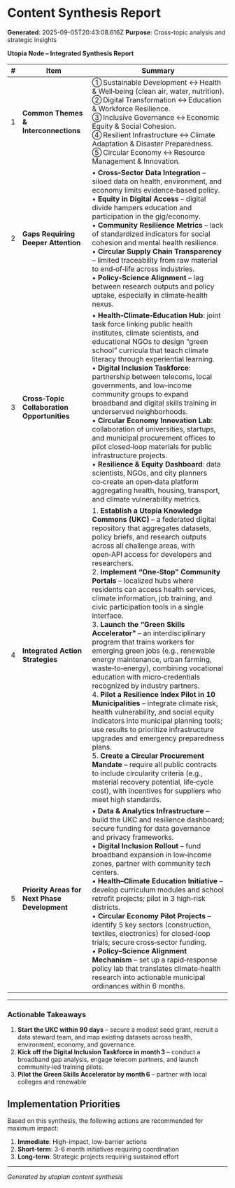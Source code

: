 # Content Synthesis Report

**Generated**: 2025-09-05T20:43:08.616Z
**Purpose**: Cross-topic analysis and strategic insights

**Utopia Node – Integrated Synthesis Report**

| # | Item | Summary |
|---|------|---------|
| 1 | **Common Themes & Interconnections** | ① Sustainable Development ↔️ Health & Well‑being (clean air, water, nutrition).<br>② Digital Transformation ↔️ Education & Workforce Resilience.<br>③ Inclusive Governance ↔️ Economic Equity & Social Cohesion.<br>④ Resilient Infrastructure ↔️ Climate Adaptation & Disaster Preparedness.<br>⑤ Circular Economy ↔️ Resource Management & Innovation. |
| 2 | **Gaps Requiring Deeper Attention** | • **Cross‑Sector Data Integration** – siloed data on health, environment, and economy limits evidence‑based policy.<br>• **Equity in Digital Access** – digital divide hampers education and participation in the gig/economy.<br>• **Community Resilience Metrics** – lack of standardized indicators for social cohesion and mental health resilience.<br>• **Circular Supply Chain Transparency** – limited traceability from raw material to end‑of‑life across industries.<br>• **Policy‑Science Alignment** – lag between research outputs and policy uptake, especially in climate‑health nexus. |
| 3 | **Cross‑Topic Collaboration Opportunities** | • **Health‑Climate‑Education Hub**: joint task force linking public health institutes, climate scientists, and educational NGOs to design “green school” curricula that teach climate literacy through experiential learning.<br>• **Digital Inclusion Taskforce**: partnership between telecoms, local governments, and low‑income community groups to expand broadband and digital skills training in underserved neighborhoods.<br>• **Circular Economy Innovation Lab**: collaboration of universities, startups, and municipal procurement offices to pilot closed‑loop materials for public infrastructure projects.<br>• **Resilience & Equity Dashboard**: data scientists, NGOs, and city planners co‑create an open‑data platform aggregating health, housing, transport, and climate vulnerability metrics. |
| 4 | **Integrated Action Strategies** | 1. **Establish a Utopia Knowledge Commons (UKC)** – a federated digital repository that aggregates datasets, policy briefs, and research outputs across all challenge areas, with open‑API access for developers and researchers.<br>2. **Implement “One‑Stop” Community Portals** – localized hubs where residents can access health services, climate information, job training, and civic participation tools in a single interface.<br>3. **Launch the “Green Skills Accelerator”** – an interdisciplinary program that trains workers for emerging green jobs (e.g., renewable energy maintenance, urban farming, waste‑to‑energy), combining vocational education with micro‑credentials recognized by industry partners.<br>4. **Pilot a Resilience Index Pilot in 10 Municipalities** – integrate climate risk, health vulnerability, and social equity indicators into municipal planning tools; use results to prioritize infrastructure upgrades and emergency preparedness plans.<br>5. **Create a Circular Procurement Mandate** – require all public contracts to include circularity criteria (e.g., material recovery potential, life‑cycle cost), with incentives for suppliers who meet high standards. |
| 5 | **Priority Areas for Next Phase Development** | • **Data & Analytics Infrastructure** – build the UKC and resilience dashboard; secure funding for data governance and privacy frameworks.<br>• **Digital Inclusion Rollout** – fund broadband expansion in low‑income zones, partner with community tech centers.<br>• **Health–Climate Education Initiative** – develop curriculum modules and school retrofit projects; pilot in 3 high‑risk districts.<br>• **Circular Economy Pilot Projects** – identify 5 key sectors (construction, textiles, electronics) for closed‑loop trials; secure cross‑sector funding.<br>• **Policy–Science Alignment Mechanism** – set up a rapid‑response policy lab that translates climate‑health research into actionable municipal ordinances within 6 months. |

---

### Actionable Takeaways

1. **Start the UKC within 90 days** – secure a modest seed grant, recruit a data steward team, and map existing datasets across health, environment, economy, and governance.
2. **Kick off the Digital Inclusion Taskforce in month 3** – conduct a broadband gap analysis, engage telecom partners, and launch community‑led training pilots.
3. **Pilot the Green Skills Accelerator by month 6** – partner with local colleges and renewable

## Implementation Priorities
Based on this synthesis, the following actions are recommended for maximum impact:

1. **Immediate**: High-impact, low-barrier actions
2. **Short-term**: 3-6 month initiatives requiring coordination
3. **Long-term**: Strategic projects requiring sustained effort

---
*Generated by utopian content synthesis*
